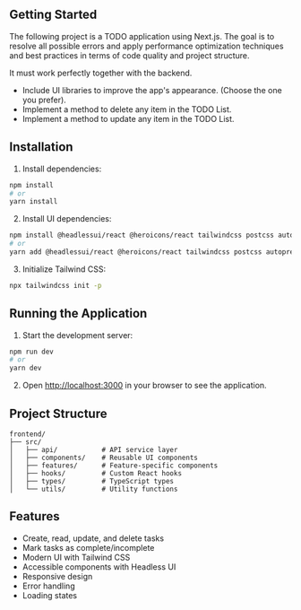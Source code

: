 ## Getting Started

The following project is a TODO application using Next.js. The goal is to resolve all possible errors and apply performance optimization techniques and best practices in terms of code quality and project structure.

It must work perfectly together with the backend.

- Include UI libraries to improve the app's appearance. (Choose the one you prefer).
- Implement a method to delete any item in the TODO List.
- Implement a method to update any item in the TODO List.

## Installation

1. Install dependencies:
```bash
npm install
# or
yarn install
```

2. Install UI dependencies:
```bash
npm install @headlessui/react @heroicons/react tailwindcss postcss autoprefixer
# or
yarn add @headlessui/react @heroicons/react tailwindcss postcss autoprefixer
```

3. Initialize Tailwind CSS:
```bash
npx tailwindcss init -p
```

## Running the Application

1. Start the development server:
```bash
npm run dev
# or
yarn dev
```

2. Open [http://localhost:3000](http://localhost:3000) in your browser to see the application.

## Project Structure

```
frontend/
├── src/
│   ├── api/           # API service layer
│   ├── components/    # Reusable UI components
│   ├── features/      # Feature-specific components
│   ├── hooks/         # Custom React hooks
│   ├── types/         # TypeScript types
│   └── utils/         # Utility functions
```

## Features

- Create, read, update, and delete tasks
- Mark tasks as complete/incomplete
- Modern UI with Tailwind CSS
- Accessible components with Headless UI
- Responsive design
- Error handling
- Loading states
